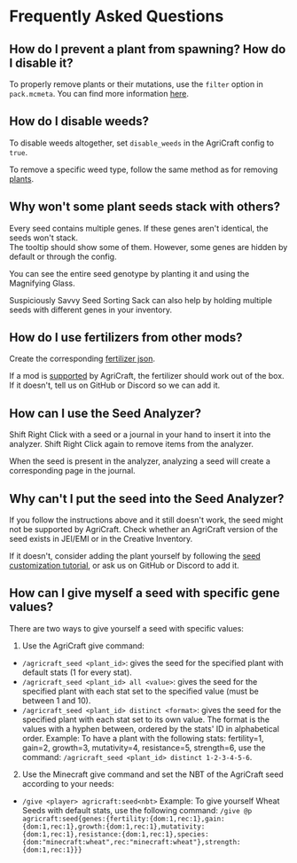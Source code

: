 ﻿
# Frequently Asked Questions

## How do I prevent a plant from spawning? How do I disable it?

To properly remove plants or their mutations, use the `filter` option in `pack.mcmeta`. You can find more information [here](../customization/removing-data.md).

## How do I disable weeds?

To disable weeds altogether, set `disable_weeds` in the AgriCraft config to `true`. 

To remove a specific weed type, follow the same method as for removing [plants](../customization/removing-data.md).

## Why won't some plant seeds stack with others?

Every seed contains multiple genes. If these genes aren't identical, the seeds won't stack.  
The tooltip should show some of them. However, some genes are hidden by default or through the config. 

You can see the entire seed genotype by planting it and using the Magnifying Glass.

Suspiciously Savvy Seed Sorting Sack can also help by holding multiple seeds with different genes in your inventory.

## How do I use fertilizers from other mods?

Create the corresponding [fertilizer json](../customization/fertilizer.md).

If a mod is [supported](./index.md) by AgriCraft, the fertilizer should work out of the box. If it doesn't, tell us on GitHub or Discord so we can add it.

## How can I use the Seed Analyzer?

Shift Right Click with a seed or a journal in your hand to insert it into the analyzer. Shift Right Click again to remove items from the analyzer.

When the seed is present in the analyzer, analyzing a seed will create a corresponding page in the journal.

## Why can't I put the seed into the Seed Analyzer?

If you follow the instructions above and it still doesn't work, the seed might not be supported by AgriCraft. Check whether an AgriCraft version of the seed exists in JEI/EMI or in the Creative Inventory.

If it doesn't, consider adding the plant yourself by following the [seed customization tutorial](../customization/plant.mdx), or ask us on GitHub or Discord to add it.

[//]: # (## How can I use the Seed Bag?)
[//]: # ()
[//]: # (Hold the bag in your off-hand, then right click with a seed in your main hand to put the seed in the bag,)
[//]: # (or with an empty hand to retrieve one seed. You can shake the bag &#40;shift + right click&#41; to change the order of the seeds.)
[//]: # (You can plant seeds directly from the bag with a right click from the main hand.)

## How can I give myself a seed with specific gene values?

There are two ways to give yourself a seed with specific values:
1. Use the AgriCraft give command:
  - `/agricraft_seed <plant_id>`: gives the seed for the specified plant with default stats (1 for every stat).
  - `/agricraft_seed <plant_id> all <value>`: gives the seed for the specified plant with each stat set to the specified value (must be between 1 and 10).
  - `/agricraft_seed <plant_id> distinct <format>`: gives the seed for the specified plant with each stat set to its own value. The format is the values with a hyphen between, ordered by the stats' ID in alphabetical order.
    Example: To have a plant with the following stats: fertility=1, gain=2, growth=3, mutativity=4, resistance=5, strength=6, use the command: `/agricraft_seed <plant_id> distinct 1-2-3-4-5-6`.
 2. Use the Minecraft give command and set the NBT of the AgriCraft seed according to your needs:
  - `/give <player> agricraft:seed<nbt>` 
	Example: To give yourself Wheat Seeds with default stats, use the following command:
    `/give @p agricraft:seed{genes:{fertility:{dom:1,rec:1},gain:{dom:1,rec:1},growth:{dom:1,rec:1},mutativity:{dom:1,rec:1},resistance:{dom:1,rec:1},species:{dom:"minecraft:wheat",rec:"minecraft:wheat"},strength:{dom:1,rec:1}}}`
